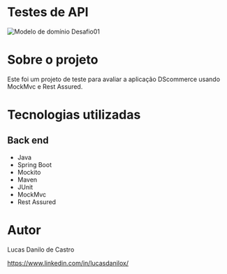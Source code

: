 # Testes de API

![Modelo de domínio Desafio01](https://i.postimg.cc/qMJ0xNRt/restassured.png)

# Sobre o projeto
Este foi um projeto de teste para avaliar a aplicação DScommerce usando MockMvc e Rest Assured.

# Tecnologias utilizadas
## Back end

- Java
- Spring Boot
- Mockito
- Maven
- JUnit
- MockMvc
- Rest Assured

# Autor

Lucas Danilo de Castro

https://www.linkedin.com/in/lucasdanilox/

